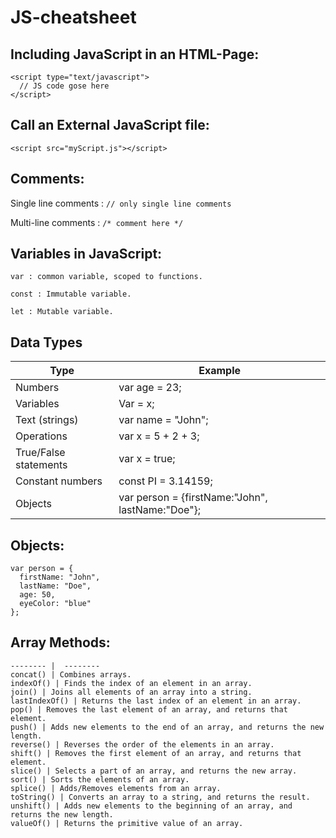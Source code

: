 # JS-cheatsheet

## Including JavaScript in an HTML-Page:

```
<script type="text/javascript">
  // JS code gose here
</script>
```
## Call an External JavaScript file:

```
<script src="myScript.js"></script>
```
## Comments:

Single line comments : ``` // only single line comments ```

Multi-line comments : ``` /* comment here */ ```

## Variables in JavaScript:

``` var : common variable, scoped to functions. ```

``` const : Immutable variable. ```

``` let : Mutable variable. ```

## Data Types 

Type | Example
-------- |  --------
Numbers   | var age = 23;
Variables  | Var = x;
Text (strings) | var name = "John";
Operations | var x = 5 + 2 + 3;
True/False statements | var x =  true;
Constant numbers | const PI = 3.14159;
Objects | var person = {firstName:"John", lastName:"Doe"};


## Objects:

```
var person = {
  firstName: "John",
  lastName: "Doe",
  age: 50,
  eyeColor: "blue"
};
```
## Array Methods:
  
  ```
  -------- |  --------
  concat() | Combines arrays.
  indexOf() | Finds the index of an element in an array.
  join() | Joins all elements of an array into a string.
  lastIndexOf() | Returns the last index of an element in an array.
  pop() | Removes the last element of an array, and returns that element.
  push() | Adds new elements to the end of an array, and returns the new length.
  reverse() | Reverses the order of the elements in an array.
  shift() | Removes the first element of an array, and returns that element.
  slice() | Selects a part of an array, and returns the new array.
  sort() | Sorts the elements of an array.
  splice() | Adds/Removes elements from an array.
  toString() | Converts an array to a string, and returns the result.
  unshift() | Adds new elements to the beginning of an array, and returns the new length.
  valueOf() | Returns the primitive value of an array.
  ```
